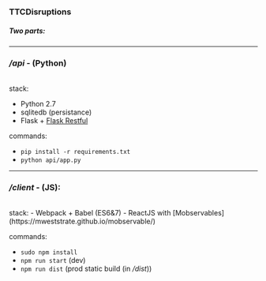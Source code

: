 ### TTCDisruptions

##### Two parts:

<hr/>

### */api* - (Python)
<br/>
stack:

- Python 2.7
- sqlitedb (persistance)
- Flask + [Flask Restful](http://flask-restful-cn.readthedocs.org/en/0.3.4/)

commands:
- `pip install -r requirements.txt`
- `python api/app.py`


 <hr/>

### */client* - (JS):
<br/>
stack:
- Webpack + Babel (ES6&7)
- ReactJS with [Mobservables](https://mweststrate.github.io/mobservable/)

commands:

- `sudo npm install`
- `npm run start` (dev)
- `npm run dist` (prod static build (in */dist*))
